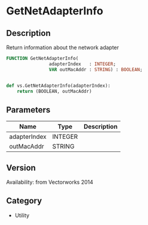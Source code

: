 # GetNetAdapterInfo

## Description
Return information about the network adapter

```pascal
FUNCTION GetNetAdapterInfo(
				adapterIndex   : INTEGER;
				VAR outMacAddr : STRING) : BOOLEAN;
```

```python

def vs.GetNetAdapterInfo(adapterIndex):
    return (BOOLEAN, outMacAddr)
```

## Parameters
|Name|Type|Description|
|---|---|---|
|adapterIndex|INTEGER||
|outMacAddr|STRING||

## Version
Availability: from Vectorworks 2014
## Category
* Utility

